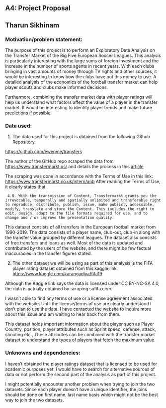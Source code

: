 ## A4: Project Proposal
## Tharun Sikhinam
 
### Motivation/problem statement: 

The purpose of this project is to perform an Exploratory Data Analysis on the Transfer Market of the Big Five European Soccer Leagues. This analysis is particularly interesting with the large sums of foreign investment and the increase in the number of sports agents in recent years. With each clubs bringing in vast amounts of money through TV rights and other sources, it would be interesting to know how the clubs have put this money to use. A detailed analysis of the economics of the football transfer market can help player scouts and clubs make informed decisions. 

Furthermore, combining the transfer market data with player ratings will help us understand what factors affect the value of a player in the transfer market. It would be interesting to identify player trends and make future predictions if possible.
 
### Data used: 

1) The data used for this project is obtained from the following Github Repository. 

https://github.com/ewenme/transfers

The author of the GitHub repo scraped the data from https://www.transfermarkt.us/ and details the process in this [article](https://ewen.io/2018/08/27/building-open-football-player-transfer-data/)

The scraping was done in accordance with the Terms of Use in this link: https://www.transfermarkt.co.uk/intern/anb 
After reading the Terms of Use, it clearly states that

```  4.8. With the transmission of Content, Transfermarkt grants you the irrevocable, temporally and spatially unlimited and transferable right to reproduce, distribute, publish, issue, make publicly accessible, modify, translate and store the Content. This includes the right to edit, design, adapt to the file formats required for use, and to change and / or improve the presentation quality. ```

This dataset consists of all transfers in the European football market from 1990-2019. The data consists of a player name, club-out, club-in along with the transfer value grouped by different leagues. The dataset also consists of free transfers and loans as well. Most of the data is updated and contributed by the users of the website, and there might be few factual inaccuracies in the transfer figures stated.

2) The other dataset we will be using as part of this analysis is the FIFA player rating dataset obtained from this kaggle link https://www.kaggle.com/karangadiya/fifa19

Although the Kaggle link says the data is licensed under CC BY-NC-SA 4.0, the data is actually obtained by scraping sofifa.com. 

I wasn’t able to find any terms of use or a license agreement associated with the website. Until the license/terms of use are clearly understood I don’t plan to use the data. I have contacted the website to inquire more about this issue and am waiting to hear back from them.

This dataset holds important information about the player such as Player Country, position, player attributes such as Sprint speed, defense, attack, shooting etc., These attributes can be combined with the transfer market dataset to understand the types of players that fetch the maximum value. 

### Unknowns and dependencies:

I haven’t obtained the player ratings dataset that is licensed to be used for academic purposes yet. I would have to search for alternative sources of data or not perform the second part of the analysis as part of this project. 

I might potentially encounter another problem when trying to join the two datasets. Since each player doesn’t have a unique identifier, the joins should be done on first name, last name basis which might not be the best way to join the two datasets. 

